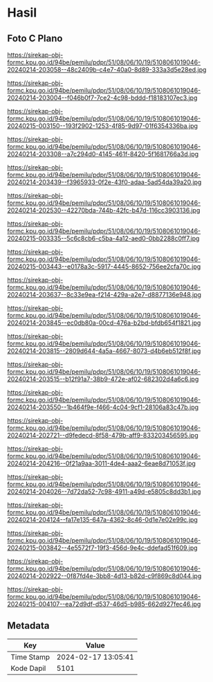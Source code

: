 # Hasil

## Foto C Plano

https://sirekap-obj-formc.kpu.go.id/94be/pemilu/pdpr/51/08/06/10/19/5108061019046-20240214-203058--48c2409b-c4e7-40a0-8d89-333a3d5e28ed.jpg

https://sirekap-obj-formc.kpu.go.id/94be/pemilu/pdpr/51/08/06/10/19/5108061019046-20240214-203004--f046b0f7-7ce2-4c98-bddd-f18183107ec3.jpg

https://sirekap-obj-formc.kpu.go.id/94be/pemilu/pdpr/51/08/06/10/19/5108061019046-20240215-003150--193f2902-1253-4f85-9d97-01f6354336ba.jpg

https://sirekap-obj-formc.kpu.go.id/94be/pemilu/pdpr/51/08/06/10/19/5108061019046-20240214-203308--a7c294d0-4145-461f-8420-5f1681766a3d.jpg

https://sirekap-obj-formc.kpu.go.id/94be/pemilu/pdpr/51/08/06/10/19/5108061019046-20240214-203439--f3965933-0f2e-43f0-adaa-5ad54da39a20.jpg

https://sirekap-obj-formc.kpu.go.id/94be/pemilu/pdpr/51/08/06/10/19/5108061019046-20240214-202530--42270bda-744b-42fc-b47d-116cc3903136.jpg

https://sirekap-obj-formc.kpu.go.id/94be/pemilu/pdpr/51/08/06/10/19/5108061019046-20240215-003335--5c6c8cb6-c5ba-4a12-aed0-0bb2288c0ff7.jpg

https://sirekap-obj-formc.kpu.go.id/94be/pemilu/pdpr/51/08/06/10/19/5108061019046-20240215-003443--e0178a3c-5917-4445-8652-756ee2cfa70c.jpg

https://sirekap-obj-formc.kpu.go.id/94be/pemilu/pdpr/51/08/06/10/19/5108061019046-20240214-203637--8c33e9ea-f214-429a-a2e7-d8877136e948.jpg

https://sirekap-obj-formc.kpu.go.id/94be/pemilu/pdpr/51/08/06/10/19/5108061019046-20240214-203845--ec0db80a-00cd-476a-b2bd-bfdb654f1821.jpg

https://sirekap-obj-formc.kpu.go.id/94be/pemilu/pdpr/51/08/06/10/19/5108061019046-20240214-203815--2809d644-4a5a-4667-8073-d4b6eb512f8f.jpg

https://sirekap-obj-formc.kpu.go.id/94be/pemilu/pdpr/51/08/06/10/19/5108061019046-20240214-203515--b12f91a7-38b9-472e-af02-682302d4a6c6.jpg

https://sirekap-obj-formc.kpu.go.id/94be/pemilu/pdpr/51/08/06/10/19/5108061019046-20240214-203550--1b464f9e-f466-4c04-9cf1-28106a83c47b.jpg

https://sirekap-obj-formc.kpu.go.id/94be/pemilu/pdpr/51/08/06/10/19/5108061019046-20240214-202721--d9fedecd-8f58-479b-aff9-833203456595.jpg

https://sirekap-obj-formc.kpu.go.id/94be/pemilu/pdpr/51/08/06/10/19/5108061019046-20240214-204216--0f21a9aa-3011-4de4-aaa2-6eae8d71053f.jpg

https://sirekap-obj-formc.kpu.go.id/94be/pemilu/pdpr/51/08/06/10/19/5108061019046-20240214-204026--7d72da52-7c98-4911-a49d-e5805c8dd3b1.jpg

https://sirekap-obj-formc.kpu.go.id/94be/pemilu/pdpr/51/08/06/10/19/5108061019046-20240214-204124--fa17e135-647a-4362-8c46-0d1e7e02e99c.jpg

https://sirekap-obj-formc.kpu.go.id/94be/pemilu/pdpr/51/08/06/10/19/5108061019046-20240215-003842--4e5572f7-19f3-456d-9e4c-ddefad51f609.jpg

https://sirekap-obj-formc.kpu.go.id/94be/pemilu/pdpr/51/08/06/10/19/5108061019046-20240214-202922--0f87fd4e-3bb8-4d13-b82d-c9f869c8d044.jpg

https://sirekap-obj-formc.kpu.go.id/94be/pemilu/pdpr/51/08/06/10/19/5108061019046-20240215-004107--ea72d9df-d537-46d5-b985-662d927fec46.jpg


## Metadata

| Key        | Value               |
| ---------- | ------------------- |
| Time Stamp | 2024-02-17 13:05:41 |
| Kode Dapil | 5101                |



